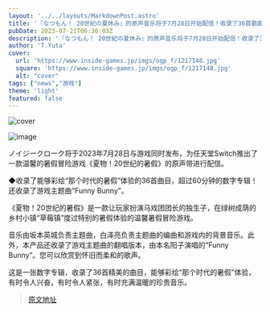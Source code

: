 ```yaml
---
layout: '../../layouts/MarkdownPost.astro'
title: '『なつもん！ 20世紀の夏休み』的原声音乐将于7月28日开始配信！收录了36首歌曲，包括主题曲，为彩色“那个时代的暑假”体验'
pubDate: 2023-07-21T06:30:03Z
description: '『なつもん！ 20世紀の夏休み』的原声音乐将于7月28日开始配信！收录了36首歌曲，包括主题曲，为彩色“那个时代的暑假”体验'
author: 'T.Yuta'
cover:
  url: 'https://www.inside-games.jp/imgs/ogp_f/1217148.jpg'
  square: 'https://www.inside-games.jp/imgs/ogp_f/1217148.jpg'
  alt: "cover"
tags: ["news","游戏"]
theme: 'light'
featured: false
---
```


![cover](https://www.inside-games.jp/imgs/ogp_f/1217148.jpg)

![image](https://www.inside-games.jp/imgs/zoom/1217147.jpg)

ノイジークローク将于2023年7月28日与游戏同时发布，为任天堂Switch推出了一款温馨的暑假冒险游戏《夏物！20世纪的暑假》的原声带进行配信。

◆收录了能够彩绘“那个时代的暑假”体验的36首曲目，超过60分钟的数字专辑！还收录了游戏主题曲“Funny Bunny”。

《夏物！20世纪的暑假》是一款让玩家扮演马戏团团长的独生子，在绿树成荫的乡村小镇“草莓镇”度过特别的暑假体验的温馨暑假冒险游戏。

音乐由坂本英城负责主题曲，白泽亮负责主题曲的编曲和游戏内的背景音乐。此外，本产品还收录了游戏主题曲的翻唱版本，由本名阳子演唱的“Funny Bunny”。您可以欣赏到怀旧而柔和的歌声。

这是一张数字专辑，收录了36首精美的曲目，能够彩绘“那个时代的暑假”体验，有时令人兴奋，有时令人紧张，有时充满温暖的珍贵音乐。

>[原文地址](https://www.inside-games.jp/article/2023/07/21/147324.html)  